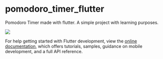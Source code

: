 # pomodoro_timer_flutter

Pomodoro Timer made with flutter. 
  A simple project with learning purposes.

![](https://github.com/dmmaia/pomodoro_timer_flutter/issues/1#issue-2512621810)

For help getting started with Flutter development, view the
[online documentation](https://docs.flutter.dev/), which offers tutorials,
samples, guidance on mobile development, and a full API reference.
